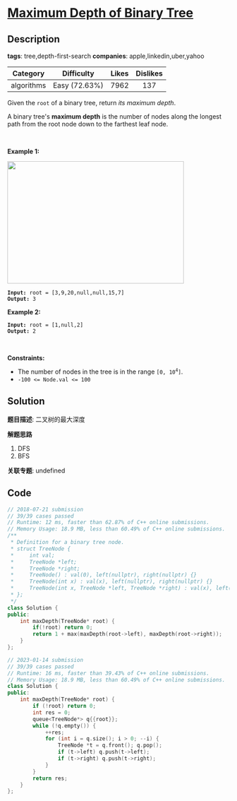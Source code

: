 # [Maximum Depth of Binary Tree](https://leetcode.com/problems/maximum-depth-of-binary-tree/description/)

## Description

**tags**: tree,depth-first-search
**companies**: apple,linkedin,uber,yahoo

| Category | Difficulty | Likes | Dislikes |
| :------: | :--------: | :---: | :------: |
| algorithms | Easy (72.63%) | 7962 | 137 |

<p>Given the <code>root</code> of a binary tree, return <em>its maximum depth</em>.</p>

<p>A binary tree&#39;s <strong>maximum depth</strong>&nbsp;is the number of nodes along the longest path from the root node down to the farthest leaf node.</p>

<p>&nbsp;</p>
<p><strong>Example 1:</strong></p>
<img alt="" src="https://assets.leetcode.com/uploads/2020/11/26/tmp-tree.jpg" style="width: 400px; height: 277px;" />
<pre><code><strong>Input:</strong> root = [3,9,20,null,null,15,7]
<strong>Output:</strong> 3</code></pre>

<p><strong>Example 2:</strong></p>

<pre><code><strong>Input:</strong> root = [1,null,2]
<strong>Output:</strong> 2</code></pre>

<p>&nbsp;</p>
<p><strong>Constraints:</strong></p>

<ul>
	<li>The number of nodes in the tree is in the range <code>[0, 10<sup>4</sup>]</code>.</li>
	<li><code>-100 &lt;= Node.val &lt;= 100</code></li>
</ul>

## Solution

**题目描述**: 二叉树的最大深度

**解题思路**

1. DFS
2. BFS

**关联专题**: undefined

## Code

```cpp
// 2018-07-21 submission
// 39/39 cases passed
// Runtime: 12 ms, faster than 62.87% of C++ online submissions.
// Memory Usage: 18.9 MB, less than 60.49% of C++ online submissions.
/**
 * Definition for a binary tree node.
 * struct TreeNode {
 *     int val;
 *     TreeNode *left;
 *     TreeNode *right;
 *     TreeNode() : val(0), left(nullptr), right(nullptr) {}
 *     TreeNode(int x) : val(x), left(nullptr), right(nullptr) {}
 *     TreeNode(int x, TreeNode *left, TreeNode *right) : val(x), left(left), right(right) {}
 * };
 */
class Solution {
public:
    int maxDepth(TreeNode* root) {
        if(!root) return 0;
        return 1 + max(maxDepth(root->left), maxDepth(root->right));
    }
};
```

```cpp
// 2023-01-14 submission
// 39/39 cases passed
// Runtime: 16 ms, faster than 39.43% of C++ online submissions.
// Memory Usage: 18.9 MB, less than 60.49% of C++ online submissions.
class Solution {
public:
    int maxDepth(TreeNode* root) {
        if (!root) return 0;
        int res = 0;
        queue<TreeNode*> q{{root}};
        while (!q.empty()) {
            ++res;
            for (int i = q.size(); i > 0; --i) {
                TreeNode *t = q.front(); q.pop();
                if (t->left) q.push(t->left);
                if (t->right) q.push(t->right);
            }
        }
        return res;
    }
};
```
